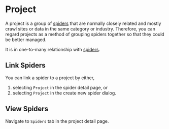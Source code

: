 # Project

A project is a group of [spiders](./spider) that are normally closely related and mostly crawl sites or data in the same category or industry. Therefore, you can regard projects as a method of grouping spiders together so that they could be better managed.

It is in one-to-many relationship with [spiders](./spider).

## Link Spiders

You can link a spider to a project by either,
1. selecting `Project` in the spider detail page, or
2. selecting `Project` in the create new spider dialog.

## View Spiders

Navigate to `Spiders` tab in the project detail page.
